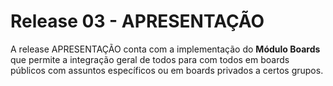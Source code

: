 # Release 03 - APRESENTAÇÃO

A release APRESENTAÇÃO conta com a implementação do **Módulo Boards** que permite a integração geral de todos para com todos em boards públicos com assuntos específicos ou em boards privados a certos grupos.
